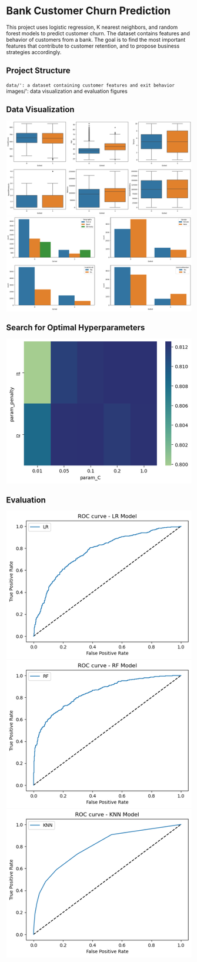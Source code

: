 # Bank Customer Churn Prediction
This project uses logistic regression, K nearest neighbors, and random forest models to predict customer churn. The dataset contains features and behavior of customers from a bank. The goal is to find the most important features that contribute to customer retention, and to propose business strategies accordingly.

## Project Structure
`data/': a dataset containing customer features and exit behavior
`images/': data visualization and evaluation figures

## Data Visualization
![Boxplots of Numerical Features](images/feature_boxplot.png)
![Histograms of Categorical Features](images/feature_histogram.png)

## Search for Optimal Hyperparameters
![Combinations of Regularization Methods and Regularization Rates](images/regularization_heatmap.png)


## Evaluation
![ROC curve of Logistic Classifier](images/roc_curve_LogisticReg.png)
![ROC curve of Random Forest](images/roc_curve_randomForest.png)
![ROC curve of K Nearest Neighbors](images/roc_curve_knn.png)